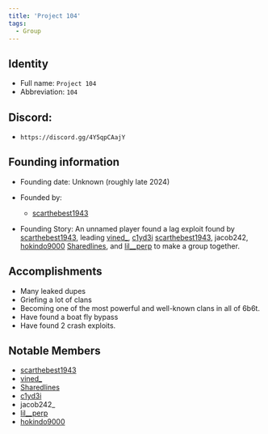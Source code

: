 ```yaml
---
title: 'Project 104'
tags:
  - Group
---
```



## Identity
* Full name: `Project 104` 
* Abbreviation: `104`

## Discord:
* `https://discord.gg/4Y5qpCAajY`

## Founding information
* Founding date: Unknown (roughly late 2024)
* Founded by: 
  * [scarthebest1943](../Players/scar.md)

* Founding Story:
An unnamed player found a lag exploit found by [scarthebest1943](../Players/scar.md), leading [vined_](../Players/vined.md), [c1yd3i](../Players/clyde.md) [scarthebest1943](../Players/scar.md), jacob242, [hokindo9000](../Players/hokindo9000.md) [Sharedlines](../Players/sharedlines.md), and [lil__perp](../Players/lilperp.md) to make a group together.

## Accomplishments
- Many leaked dupes
- Griefing a lot of clans
- Becoming one of the most powerful and well-known clans in all of 6b6t.
- Have found a boat fly bypass
- Have found 2 crash exploits.

## Notable Members
- [scarthebest1943](../Players/scar.md) 
- [vined_](../Players/vined.md) 
- [Sharedlines](../Players/sharedlines.md) 
- [c1yd3i](../Players/clyde.md)
- jacob242_
- [lil__perp](../Players/lilperp.md)
- [hokindo9000](../Players/hokindo9000.md)

